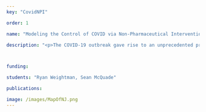 ```yaml
---
key: "CovidNPI"

order: 1

name: "Modeling the Control of COVID via Non-Pharmaceutical Intervention"

description: "<p>The COVID-19 outbreak gave rise to an unprecedented production of models and studies aimed at understanding the pandemic, predicting its evolution and designing measures to reduce its spread.The aim of this project is to show how a simple SIR model was  used  to  make  quick  predictions  for  New  Jersey  in  early  March 2020 and call for action based on data from China and Italy. Now different viruses manifest with different characteristics and public response to these characteristics can be drastically different. Therefore A more refined model,  which accounts for the parameters  social distancing,  testing, contact tracing  and  quarantining,  is  then  proposed  to  identify  containment measures to minimize the economic cost of the pandemic. </p><p>This model was programmed using AMPL (a mathematical programming language) in which we use optimization techniques and data from throughout New Jersey, split into three regions, to minimize the economic costs of the aforementioned parameters. For visualization and plotting we use Matlab to plot our results. </p>"



funding: 

students: "Ryan Weightman, Sean McQuade"

publications: 

image: /images/MapOfNJ.png
---
```

